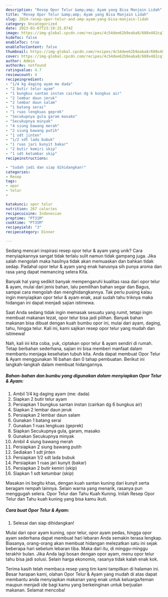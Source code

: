 ```yaml
---
description: "Resep Opor Telur &amp;amp; Ayam yang Bisa Manjain Lidah"
title: "Resep Opor Telur &amp;amp; Ayam yang Bisa Manjain Lidah"
slug: 2024-resep-opor-telur-and-amp-ayam-yang-bisa-manjain-lidah
category: Uncategorized
date: 2023-03-07T23:19:15.874Z
image: https://img-global.cpcdn.com/recipes/4c54dee62b9eaba8/680x482cq70/opor-telur-ayam-foto-resep-utama.jpg
hideToc: false
enableToc: true
enableTocContent: false
thumbnail: https://img-global.cpcdn.com/recipes/4c54dee62b9eaba8/680x482cq70/opor-telur-ayam-foto-resep-utama.jpg
cover: https://img-global.cpcdn.com/recipes/4c54dee62b9eaba8/680x482cq70/opor-telur-ayam-foto-resep-utama.jpg
author: Admin
authorAv: notfound
ratingvalue: 4.7
reviewcount: 4
recipeingredient:
- "1/4 kg daging ayam me dada"
- "2 butir telur ayam"
- "1 bungkus santan instan cairkan dg 6 bungkus air"
- "2 lembar daun jeruk"
- "2 lembar daun salam"
- "1 batang serai"
- "1 ruas lengkuas geprek"
- "Secukupnya gula garam masako"
- "Secukupnya minyak"
- "4 siung bawang merah"
- "2 siung bawang putih"
- "1 sdt jinten"
- "1/2 sdt lada bubuk"
- "1 ruas jari kunyit bakar"
- "2 butir kemiri skip"
- "1 sdt ketumbar skip"
recipeinstructions:

- "Sudah jadi dan siap dihidangkan!"
categories:
- Resep
tags:
- opor
- telur
- 

katakunci: opor telur  
nutrition: 267 calories
recipecuisine: Indonesian
preptime: "PT31M"
cooktime: "PT35M"
recipeyield: "3"
recipecategory: Dinner

---
```





Sedang mencari inspirasi resep opor telur &amp; ayam yang unik? Cara menyiapkannya sangat tidak terlalu sulit namun tidak gampang juga. Jika salah mengolah maka hasilnya tidak akan memuaskan dan bahkan tidak sedap. Padahal opor telur &amp; ayam yang enak harusnya sih punya aroma dan rasa yang dapat memancing selera Kita.





Banyak hal yang sedikit banyak mempengaruhi kualitas rasa dari opor telur &amp; ayam, mulai dari jenis bahan, lalu pemilihan bahan segar dan Bagus, sampai cara mengolah dan menghidangkannya. Tak perlu pusing kalau ingin menyiapkan opor telur &amp; ayam enak,      asal sudah tahu triknya maka hidangan ini dapat menjadi sajian istimewa.














Saat Anda sedang tidak ingin memasak sesuatu yang rumit, tetapi ingin membuat makanan lezat, opor telur bisa jadi pilihan. Banyak bahan makanan bisa dibuat dengan kuah bumbu opor ini, mulai dari ayam, daging, tahu, hingga telur. Kali ini, kami sajikan resep opor telur yang mudah dan istimewa!






Nah, kali ini kita coba, yuk, ciptakan opor telur &amp; ayam sendiri di rumah. Tetap berbahan sederhana, sajian ini bisa memberi manfaat dalam membantu menjaga kesehatan tubuh kita. Anda dapat membuat Opor Telur &amp; Ayam menggunakan 16 bahan dan 0 tahap pembuatan. Berikut ini langkah-langkah dalam membuat hidangannya.

<!--inarticleads1-->

##### Bahan-bahan dan bumbu yang digunakan dalam menyiapkan Opor Telur &amp; Ayam:

1. Ambil 1/4 kg daging ayam (me: dada)
1. Siapkan 2 butir telur ayam
1. Persiapkan 1 bungkus santan instan (cairkan dg 6 bungkus air)
1. Siapkan 2 lembar daun jeruk
1. Persiapkan 2 lembar daun salam
1. Gunakan 1 batang serai
1. Gunakan 1 ruas lengkuas (geprek)
1. Siapkan Secukupnya gula, garam, masako
1. Gunakan Secukupnya minyak
1. Ambil 4 siung bawang merah
1. Persiapkan 2 siung bawang putih
1. Sediakan 1 sdt jinten
1. Persiapkan 1/2 sdt lada bubuk
1. Persiapkan 1 ruas jari kunyit (bakar)
1. Persiapkan 2 butir kemiri (skip)
1. Siapkan 1 sdt ketumbar (skip)


Masakan ini begitu khas, dengan kuah santan kuning dari kunyit serta beragam rempah lainnya. Selain warna yang menarik, rasanya pun menggugah selera. Opor Telur dan Tahu Kuah Kuning. Inilah Resep Opor Telur dan Tahu kuah kuning yang bisa kamu ikuti. 

<!--inarticleads2-->

##### Cara buat Opor Telur &amp; Ayam:


1. Selesai dan siap dihidangkan!

Mulai dari opor ayam kuning, opor telur, opor ayam pedas, hingga opor ayam sederhana dapat membuat hari lebaran Anda semakin terasa lengkap. Biasanya, orang-orang akan membuat hidangan melezatkan satu ini sejak beberapa hari sebelum lebaran tiba. Maka dari itu, di minggu-minggu terakhir bulan. Jika Anda lagi bosan dengan opor ayam, menu opor telur tahu bisa jadi solusi. Selain harga ekonomis, rasanya tidak kalah enak kok. 

Terima kasih telah membaca resep yang tim kami tampilkan di halaman ini. Besar harapan kami, olahan Opor Telur &amp; Ayam yang mudah di atas dapat membantu anda menyiapkan makanan yang enak untuk keluarga/teman maupun menjadi ide bagi kamu yang berkeinginan untuk berjualan makanan. Selamat mencoba!
